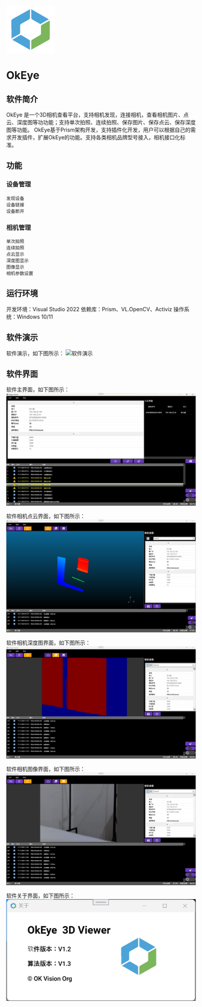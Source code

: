 ![LOGO](OkEye/Doc/logo128.png )
# OkEye

## 软件简介
OkEye 是一个3D相机查看平台，支持相机发现，连接相机，查看相机图片、点云、深度图等功功能；支持单次拍照、连续拍照、保存图片、保存点云、保存深度图等功能。
OkEye基于Prism架构开发，支持插件化开发，用户可以根据自己的需求开发插件，扩展OkEye的功能。支持各类相机品牌型号接入，相机接口化标准。

## 功能
### 设备管理
    发现设备
    设备链接
    设备断开
    
### 相机管理
    单次拍照
    连续拍照
    点云显示
    深度图显示
    图像显示
    相机参数设置
    
## 运行环境
开发环境：Visual Studio 2022
依赖库：Prism、VL.OpenCV、Activiz
操作系统：Windows 10/11

## 软件演示
软件演示，如下图所示：
![软件演示](OkEye/Doc/Demo.gif "软件演示，软件显示界面")

## 软件界面
软件主界面，如下图所示：
![软件主界面](OkEye/Doc/MainPage.png "软件主界面，设备连接界面")

软件相机点云界面，如下图所示：
![软件相机点云界面](OkEye/Doc/CameraCloudPage.png "软件相机点云看界面")

软件相机深度图界面，如下图所示：
![软件相机深度图界面](OkEye/Doc/CameraDepthPage.png "软件相机深度图界面")

软件相机图像界面，如下图所示：
![软件相机图像界面](OkEye/Doc/CameraImagePage.png "软件相机图像看界面")

软件关于界面，如下图所示：
![软件关于](OkEye/Doc/AboutDialog.png "软件相机图像看界面")


